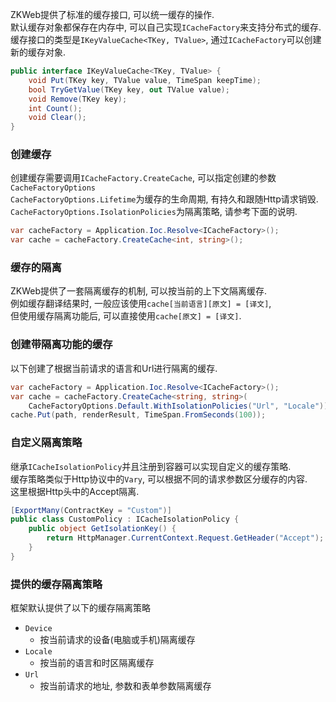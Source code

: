 ZKWeb提供了标准的缓存接口, 可以统一缓存的操作.<br/>
默认缓存对象都保存在内存中, 可以自己实现`ICacheFactory`来支持分布式的缓存.<br/>
缓存接口的类型是`IKeyValueCache<TKey, TValue>`, 通过`ICacheFactory`可以创建新的缓存对象.

``` csharp
public interface IKeyValueCache<TKey, TValue> {
	void Put(TKey key, TValue value, TimeSpan keepTime);
	bool TryGetValue(TKey key, out TValue value);
	void Remove(TKey key);
	int Count();
	void Clear();
}
```

### 创建缓存

创建缓存需要调用`ICacheFactory.CreateCache`, 可以指定创建的参数`CacheFactoryOptions`<br/>
`CacheFactoryOptions.Lifetime`为缓存的生命周期, 有持久和跟随Http请求销毁.<br/>
`CacheFactoryOptions.IsolationPolicies`为隔离策略, 请参考下面的说明.

``` csharp
var cacheFactory = Application.Ioc.Resolve<ICacheFactory>();
var cache = cacheFactory.CreateCache<int, string>();
```

### 缓存的隔离

ZKWeb提供了一套隔离缓存的机制, 可以按当前的上下文隔离缓存.<br/>
例如缓存翻译结果时, 一般应该使用`cache[当前语言][原文] = [译文]`, <br/>
但使用缓存隔离功能后, 可以直接使用`cache[原文] = [译文]`.<br/>

### 创建带隔离功能的缓存

以下创建了根据当前请求的语言和Url进行隔离的缓存.<br/>
``` csharp
var cacheFactory = Application.Ioc.Resolve<ICacheFactory>();
var cache = cacheFactory.CreateCache<string, string>(
	CacheFactoryOptions.Default.WithIsolationPolicies("Url", "Locale"));
cache.Put(path, renderResult, TimeSpan.FromSeconds(100));
```

### 自定义隔离策略

继承`ICacheIsolationPolicy`并且注册到容器可以实现自定义的缓存策略.<br/>
缓存策略类似于Http协议中的`Vary`, 可以根据不同的请求参数区分缓存的内容.<br/>
这里根据Http头中的Accept隔离.<br/>
``` csharp
[ExportMany(ContractKey = "Custom")]
public class CustomPolicy : ICacheIsolationPolicy {
	public object GetIsolationKey() {
		return HttpManager.CurrentContext.Request.GetHeader("Accept");
	}
}
```

### 提供的缓存隔离策略

框架默认提供了以下的缓存隔离策略<br/>

- `Device`
	- 按当前请求的设备(电脑或手机)隔离缓存
- `Locale`
	- 按当前的语言和时区隔离缓存
- `Url`
	- 按当前请求的地址, 参数和表单参数隔离缓存
